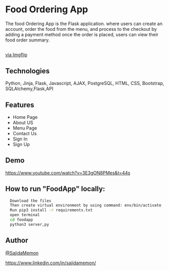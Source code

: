 # Food Ordering App

The food Ordering App is the Flask application. where users can create an account, order the food from the menu, and process to the checkout by adding a payment method once the order is placed, users can view their food order summary.

##
<a href="https://imgflip.com/gif/7ik1bv">via Imgflip</a>

## Technologies

Python, Jinja, Flask, Javascript, AJAX, PostgreSQL, HTML, CSS, Bootstrap, SQLAlchemy,Flask,API
## Features

- Home Page
- About US 
- Menu Page
- Contact Us 
- Sign In 
- Sign Up



## Demo
https://www.youtube.com/watch?v=3E3gON8PMes&t=44s



## How to run "FoodApp" locally:


```bash
  Download the files
  Then create virtual environment by using command: env/bin/activate
  Run pip3 install -r requirements.txt
  open terminal 
  cd foodapp
  python3 server,py

```


## Author

[@SajidaMemon](https://github.com/SajidaMemon/)

https://www.linkedin.com/in/sajidamemon/
